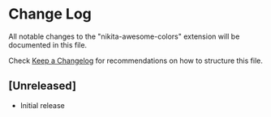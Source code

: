 # Change Log

All notable changes to the "nikita-awesome-colors" extension will be documented in this file.

Check [Keep a Changelog](http://keepachangelog.com/) for recommendations on how to structure this file.

## [Unreleased]

- Initial release
